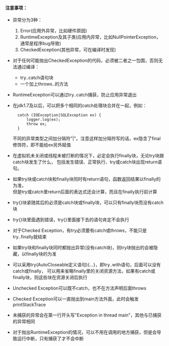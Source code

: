 #### 注意事项：
- 异常分为3种：
    1. Error(应用外异常，比如硬件原因)
    2. RuntimeException及其子类(应用内异常，比如NullPointerException，通常是程序bug导致)
    3. CheckedException(其他异常，可在编译时发现)
- 对于任何可能抛出CheckedException的代码，必须被二者之一包围，否则无法通过编译：
    - try..catch语句块
    - 一个加上throws..的方法
- RuntimeException可以通过try..catch捕获，防止应用异常退出
- 在jdk1.7及以后，可以把多个相同的catch处理块合并在一起，例如：

        catch (IOException|SQLException ex) {
            logger.log(ex);
            throw ex;
        }
        
    不同的异常类型之间加分隔符"|"。注意这样加分隔符写的话，ex隐含了final修饰符，即不能给ex另外赋值
- 在虚拟机未关闭或线程未被打断的情况下，必定会执行finally块，无论try块跟catch块发生了什么，
    包括发生错误、正常执行、try或catch块出现return语句。
- 如果try块或catch块和finally块同时有return语句，函数返回结果以finally的为准，  
    但是try或catch里return后面的表达式还会计算，而且在finally执行前计算
- try{}块紧随其后的必须是catch块或finally块，可以只有finally块而没有catch块
- try{}块里面遇到错误，try{}里面接下去的语句肯定不会执行
- 对于Checked Exception，有try必须要有catch或throws，不能只是try..finally就结束
- 如果try块和finally块同时都抛出异常(没有catch块)，则try块抛出的会被隐藏，以finally块的为准
- 可以采用try(AutoCloseable定义语句){...}，即try..with语句，后面可以没有catch或finally，
    可以用来省略finally里的关闭资源方法，如果有catch或finally块，则这些块在资源关闭后执行
- Unchecked Exception可以既不catch，也不在方法声明后面throws
- Checked Exception可以一直抛出到main方法外面，此时会触发printStackTrace
- 未捕获的异常会在第一行开头写"Exception in thread main"，其他与已捕获的异常相同
- 对于抛出RuntimeException的情况，可以不用在调用的地方捕获，但是会导致运行中断，只有捕获了才不会中断